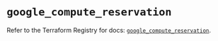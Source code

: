 # `google_compute_reservation`

Refer to the Terraform Registry for docs: [`google_compute_reservation`](https://registry.terraform.io/providers/hashicorp/google/6.3.0/docs/resources/compute_reservation).

